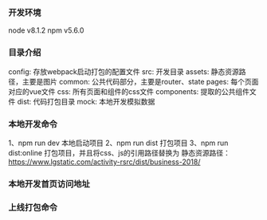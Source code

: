 ### 开发环境 ###
node v8.1.2
npm v5.6.0

### 目录介绍 ###
config: 存放webpack启动打包的配置文件
src: 开发目录
    assets: 静态资源路径，主要是图片
    common: 公共代码部分，主要是router、state
    pages: 每个页面对应的vue文件
    css: 所有页面和组件的css文件
    components: 提取的公共组件文件
dist: 代码打包目录
mock: 本地开发模拟数据

### 本地开发命令 ###
1、npm run dev 本地启动项目
2、npm run dist 打包项目
3、npm run dist:online 打包项目，并且将css、js的引用路径替换为
静态资源路径：https://www.lgstatic.com/activity-rsrc/dist/business-2018/

### 本地开发首页访问地址 ###

### 上线打包命令 ###
